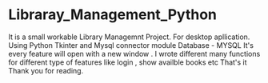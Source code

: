 # Libraray_Management_Python
It is a small workable Library Managemnt Project.
For desktop apllication.
Using Python Tkinter and Mysql connector module
Database - MYSQL
It's every feature will open with a new window .
I wrote different many functions for different type of features like login , show availble books etc
That's it 
Thank you for reading.
